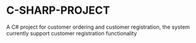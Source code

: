 # C-SHARP-PROJECT
A C# project for customer ordering and customer registration, the system currently support customer registration functionality
